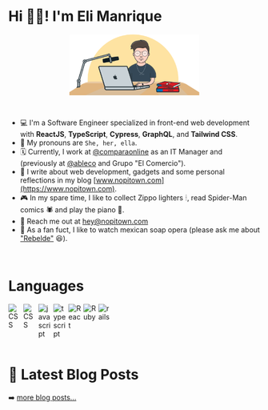 # Hi 👋🏻! I'm Eli Manrique

<img src="./assets/eli-illustration.png" width="260" style="margin: 0 auto; display:block"/>

&nbsp;
- 💻 I'm a Software Engineer specialized in front-end web development with **ReactJS**, **TypeScript**, **Cypress**, **GraphQL**, and **Tailwind CSS**.
- 👤 My pronouns are `She, her, ella`.
- 🗓 Currently, I work at [@comparaonline](https://github.com/comparaonline) as an IT Manager and (previously at [@ableco](https://github.com/ableco) and Grupo "El Comercio").
- 📝 I write about web development, gadgets and some personal reflections in my blog [www.nopitown.com](https://www.nopitown.com).
- 🎮 In my spare time, I like to collect Zippo lighters 🕯, read Spider-Man comics 🕷 and play the piano 🎹.
- 📧 Reach me out at hey@nopitown.com
- 🥸 As a fan fuct, I like to watch mexican soap opera (please ask me about ["Rebelde"](https://en.wikipedia.org/wiki/Rebelde) 😆).

&nbsp;

# Languages

<div style="display: flex; gap: 4px;">
    <img src="https://cdn.jsdelivr.net/gh/devicons/devicon/icons/html5/html5-original.svg" width="26px" alt="CSS" title="HTML" />
    <img src="https://cdn.jsdelivr.net/gh/devicons/devicon/icons/css3/css3-original.svg" width="26px" alt="CSS" title="CSS" />
    <img src="https://cdn.jsdelivr.net/gh/devicons/devicon/icons/javascript/javascript-original.svg" width="26px" alt="javascript" title="JavaScript" />
    <img src="https://cdn.jsdelivr.net/gh/devicons/devicon/icons/typescript/typescript-original.svg" width="26px" alt="typescript" title="TypeScript" />
    <img src="https://cdn.jsdelivr.net/gh/devicons/devicon/icons/react/react-original.svg" width="26px" alt="React" title="React JS" />
    <img src="https://cdn.jsdelivr.net/gh/devicons/devicon/icons/ruby/ruby-original.svg" width="26px" alt="Ruby" title="Ruby" />
    <img src="https://cdn.jsdelivr.net/gh/devicons/devicon/icons//rails/rails-plain.svg" width="26px" alt="rails" title="Rails" />
</div>
&nbsp;&nbsp;


# 📕 Latest Blog Posts

<!-- BLOG-POST-LIST:START -->

<!-- BLOG-POST-LIST:END -->

➡️ [more blog posts...](https://nopitown.com)